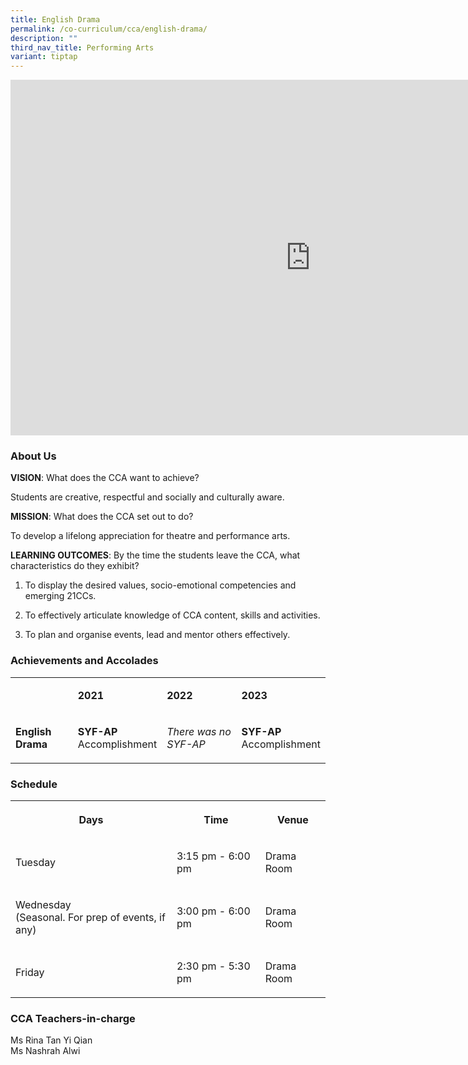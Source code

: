 ```yaml
---
title: English Drama
permalink: /co-curriculum/cca/english-drama/
description: ""
third_nav_title: Performing Arts
variant: tiptap
---
```

<div class="iframe-wrapper"><iframe height="569" width="960" allowfullscreen="true" frameborder="0" src="https://docs.google.com/presentation/d/1r_ZgLBKXFqI7xgCSJcKrNdC8bNCDhZds1yWpoaNe0u8/embed?start=true&amp;loop=true&amp;delayms=3000"></iframe></div><h3>About Us</h3><p><strong>VISION</strong>: What does the CCA want to achieve?&nbsp;</p><p>Students are creative, respectful and socially and culturally aware.</p><p><strong>MISSION</strong>: What does the CCA set out to do?</p><p>To develop a lifelong appreciation for theatre and performance arts.</p><p><strong>LEARNING OUTCOMES</strong>: By the time the students leave the CCA, what characteristics do they exhibit?</p><ol data-tight="true" class="tight"><li><p>To display the desired values, socio-emotional competencies and emerging 21CCs.</p></li><li><p>To effectively articulate knowledge of CCA content, skills and activities.</p></li><li><p>To plan and organise events, lead and mentor others effectively.</p></li></ol><h3>Achievements and Accolades</h3><table><tbody><tr><td rowspan="1" colspan="1"><p><strong>&nbsp;</strong></p></td><td rowspan="1" colspan="1"><p><strong>2021</strong></p></td><td rowspan="1" colspan="1"><p><strong>2022</strong></p></td><td rowspan="1" colspan="1"><p><strong>2023</strong></p></td></tr><tr><td rowspan="1" colspan="1"><p><strong>English Drama</strong></p></td><td rowspan="1" colspan="1"><p><strong>SYF-AP <br></strong>Accomplishment</p></td><td rowspan="1" colspan="1"><p><em>There was no SYF-AP</em></p></td><td rowspan="1" colspan="1"><p><strong>SYF-AP<br></strong>Accomplishment</p></td></tr></tbody></table><h3>Schedule</h3><table><tbody><tr><th rowspan="1" colspan="1"><p>Days</p></th><th rowspan="1" colspan="1"><p>Time</p></th><th rowspan="1" colspan="1"><p>Venue</p></th></tr><tr><td rowspan="1" colspan="1"><p>Tuesday</p></td><td rowspan="1" colspan="1"><p>3:15 pm - 6:00 pm</p></td><td rowspan="1" colspan="1"><p>Drama Room</p></td></tr><tr><td rowspan="1" colspan="1"><p>Wednesday<br>(Seasonal. For prep of events, if any)</p></td><td rowspan="1" colspan="1"><p>3:00 pm - 6:00 pm<br></p></td><td rowspan="1" colspan="1"><p>Drama Room<br></p></td></tr><tr><td rowspan="1" colspan="1"><p>Friday</p></td><td rowspan="1" colspan="1"><p>2:30 pm - 5:30 pm</p></td><td rowspan="1" colspan="1"><p>Drama Room</p></td></tr></tbody></table><h3>CCA Teachers-in-charge</h3><p>Ms Rina Tan Yi Qian<br>Ms Nashrah Alwi</p>